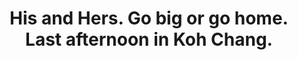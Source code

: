 ---
title: His and Hers. Go big or go home. Last afternoon in Koh Chang. 
category: blog
lat: 12.03284
lng: 102.29312
image: https://s3-us-west-2.amazonaws.com/travels2013/2014-01-28 22:53:13 PST.jpg
observation: 20140128225313PST
---